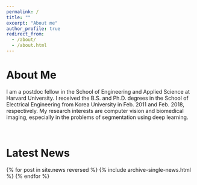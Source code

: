 ```yaml
---
permalink: /
title: ""
excerpt: "About me"
author_profile: true
redirect_from: 
  - /about/
  - /about.html
---
```


About Me
======
I am a postdoc fellow in the School of Engineering and Applied Science at Harvard University. I received the B.S. and Ph.D. degrees in the School of Electrical Engineering from Korea University in Feb. 2011 and Feb. 2018, respectively. My research interests are computer vision and biomedical imaging, especially in the problems of segmentation using deep learning.

<br>

Latest News
======
{% for post in site.news reversed %}
  {% include archive-single-news.html %}
{% endfor %}
